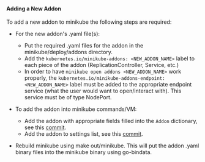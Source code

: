 #### Adding a New Addon

To add a new addon to minikube the following steps are required:

- For the new addon's .yaml file(s):

  - Put the required .yaml files for the addon in the minikube/deploy/addons directory.
  - Add the `kubernetes.io/minikube-addons: <NEW_ADDON_NAME>` label to each piece of the addon (ReplicationController, Service, etc.)
  - In order to have `minikube open addons <NEW_ADDON_NAME>` work properly, the `kubernetes.io/minikube-addons-endpoint: <NEW_ADDON_NAME>` label must be added to the appropriate endpoint service (what the user would want to open/interact with). This service must be of type NodePort.

- To add the addon into minikube commands/VM:
  - Add the addon with appropriate fields filled into the `Addon` dictionary, see this [commit](https://github.com/kubernetes/minikube/commit/41998bdad0a5543d6b15b86b0862233e3204fab6#diff-e2da306d559e3f019987acc38431a3e8R133).
  - Add the addon to settings list, see this [commit](https://github.com/kubernetes/minikube/commit/41998bdad0a5543d6b15b86b0862233e3204fab6#diff-07ad0c54f98b231e68537d908a214659R89).
- Rebuild minikube using make out/minikube. This will put the addon .yaml binary files into the minikube binary using go-bindata.
